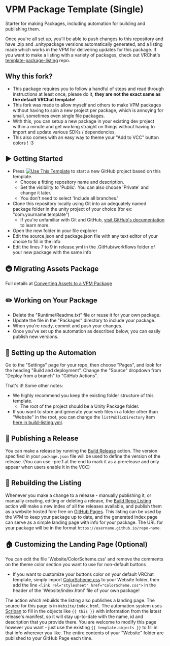 # VPM Package Template (Single)

Starter for making Packages, including automation for building and publishing them.

Once you're all set up, you'll be able to push changes to this repository and have .zip and .unitypackage versions automatically generated, and a listing made which works in the VPM for delivering updates for this package. If you want to make a listing with a variety of packages, check out VRChat's [template-package-listing](https://github.com/vrchat-community/template-package-listing) repo.

## Why this fork?

* This package requires you to follow a handful of steps and read through instructions at least once, please do it, **they are not the exact same as the default VRChat template!**
* This fork was made to allow myself and others to make VPM packages without having to spin a new project per package, which is annoying for small, sometimes even single file packages.
* With this, you can setup a new package in your existing dev project within a minute and get working straight on things without having to import and update various SDKs / dependencies.
* This also comes with an easy way to theme your "Add to VCC" button colors ! :3

## ▶ Getting Started

* Press [![Use This Template](https://user-images.githubusercontent.com/737888/185467681-e5fdb099-d99f-454b-8d9e-0760e5a6e588.png)](https://github.com/vrchat-community/template-package/generate)
to start a new GitHub project based on this template.
  * Choose a fitting repository name and description.
  * Set the visibility to 'Public'. You can also choose 'Private' and change it later.
  * You don't need to select 'Include all branches.'
* Clone this repository locally using Git into an adequately named package folder in the unity project of your choice (for ex: "com.yourname.template")
  * If you're unfamiliar with Git and GitHub, [visit GitHub's documentation](https://docs.github.com/en/get-started/quickstart/git-and-github-learning-resources) to learn more.
* Open the new folder in your file explorer
* Edit the source.json and package.json file with any text editor of your choice to fill in the info
* Edit the lines 7 to 9 in release.yml in the .GitHub/workflows folder of your new package with the same info

## 🚇 Migrating Assets Package
Full details at [Converting Assets to a VPM Package](https://vcc.docs.vrchat.com/guides/convert-unitypackage)

## ✏️ Working on Your Package

* Delete the "Runtime/Readme.txt" file or reuse it for your own package.
* Update the  file in the "Packages" directory to include your package.
* When you're ready, commit and push your changes.
* Once you've set up the automation as described below, you can easily publish new versions.

## 🤖 Setting up the Automation

Go to the "Settings" page for your repo, then choose "Pages", and look for the heading "Build and deployment". Change the "Source" dropdown from "Deploy from a branch" to "GitHub Actions".

That's it!
Some other notes:
* We highly recommend you keep the existing folder structure of this template.
  * The root of the project should be a Unity Package folder.
* If you want to store and generate your web files in a folder other than "Website" in the root, you can change the `listPublicDirectory` item [here in build-listing.yml](.github/workflows/build-listing.yml#L17).

## 🎉 Publishing a Release

You can make a release by running the [Build Release](.github/workflows/release.yml) action. The version specified in your `package.json` file will be used to define the version of the release.
(You can use -pre.1 at the end to mark it as a prerelease and only appear when users enable it in the VCC)

## 📃 Rebuilding the Listing

Whenever you make a change to a release - manually publishing it, or manually creating, editing or deleting a release, the [Build Repo Listing](.github/workflows/build-listing.yml) action will make a new index of all the releases available, and publish them as a website hosted fore free on [GitHub Pages](https://pages.github.com/). This listing can be used by the VPM to keep your package up to date, and the generated index page can serve as a simple landing page with info for your package. The URL for your package will be in the format `https://username.github.io/repo-name`.

## 🏠 Customizing the Landing Page (Optional)

You can edit the file 'Website/ColorScheme.css' and remove the comments on the theme color section you want to use for non-default buttons
* If you want to customize your buttons color on your default VRChat template, simply import [ColorScheme.css](https://github.com/Reava/Template-Single-Package/blob/main/Website/ColorScheme.css) to your Website folder, then add the line ```<link rel="stylesheet" href="ColorScheme.css">``` in the header of the 'Website/index.html' file of your own package!

The action which rebuilds the listing also publishes a landing page. The source for this page is in `Website/index.html`. The automation system uses [Scriban](https://github.com/scriban/scriban) to fill in the objects like `{{ this }}` with information from the latest release's manifest, so it will stay up-to-date with the name, id and description that you provide there. You are welcome to modify this page however you want - just use the existing `{{ template.objects }}` to fill in that info wherever you like. The entire contents of your "Website" folder are published to your GitHub Page each time.